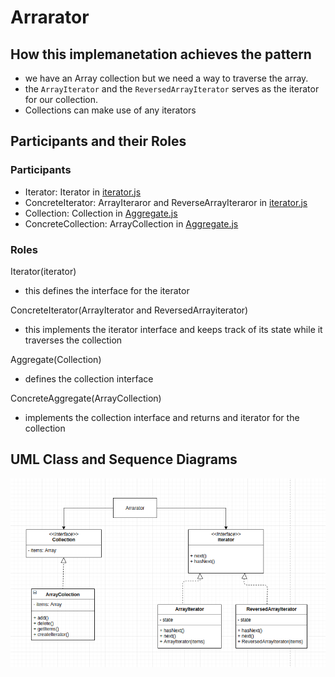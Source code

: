 # Arrarator

## How this implemanetation achieves the pattern
- we have an Array collection but we need a way to traverse the array. 
- the `ArrayIterator` and the `ReversedArrayIterator` serves as the iterator for our collection.
- Collections can make use of any iterators

## Participants and their Roles
### Participants
- Iterator: Iterator in [iterator.js](./iterator.js)
- ConcreteIterator: ArrayIteraror and ReverseArrayIteraror in [iterator.js](./iterator.js)
- Collection: Collection in [Aggregate.js](./Aggregate.js)
- ConcreteCollection: ArrayCollection in [Aggregate.js](./Aggregate.js)

### Roles
Iterator(iterator)
- this defines the interface for the iterator

ConcreteIterator(ArrayIterator and ReversedArrayiterator)
- this implements the iterator interface and keeps track of its state while it traverses the collection  

Aggregate(Collection)
- defines the collection interface

ConcreteAggregate(ArrayCollection)
- implements the collection interface and returns and iterator for the collection

## UML Class and Sequence Diagrams
![alt arrator](../umls/ARY_CL_UML.png)
